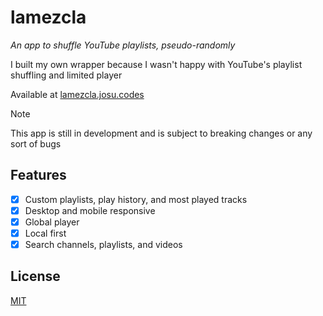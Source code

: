 # lamezcla

_An app to shuffle YouTube playlists, pseudo-randomly_

I built my own wrapper because I wasn't happy with YouTube's playlist shuffling and limited player

Available at [lamezcla.josu.codes](https://lamezcla.josu.codes)

> [!Note]
> This app is still in development and is subject to breaking changes or any sort of bugs

## Features

- [x] Custom playlists, play history, and most played tracks
- [x] Desktop and mobile responsive
- [x] Global player
- [x] Local first
- [x] Search channels, playlists, and videos

## License

[MIT](./LICENSE)
